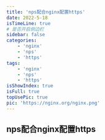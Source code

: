 ```yaml
---
title: 'nps配合nginx配置https'
date: 2022-5-18 
isTimeLine: true
# 是否开启侧边栏
sidebar: false
categories: 
    - 'nginx'
    - 'nps'
    - 'https'
tags: 
    - 'nginx'
    - 'nps'
    - 'https'
isShowIndex: true 
isFull: true 
topUsePic: true
pic: 'https://nginx.org/nginx.png'
---
```


## nps配合nginx配置https



